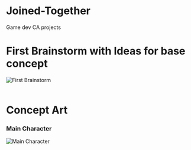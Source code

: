 # Joined-Together
 Game dev CA projects

# First Brainstorm with Ideas for base concept
![First Brainstorm](https://i.imgur.com/i858tMD.png)
<br>
<br>
# Concept Art
### Main Character
![Main Character](https://i.imgur.com/Ti5wVfT.png)
